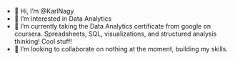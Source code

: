 - 👋 Hi, I’m @KarlNagy
- 👀 I’m interested in Data Analytics
- 🌱 I’m currently taking the Data Analytics certificate from google on coursera. Spreadsheets, SQL, visualizations, and structured analysis thinking! Cool stuff!
- 💞️ I’m looking to collaborate on nothing at the moment, building my skills.

<!---
KarlNagy/KarlNagy is a ✨ special ✨ repository because its `README.md` (this file) appears on your GitHub profile.
You can click the Preview link to take a look at your changes.
--->
